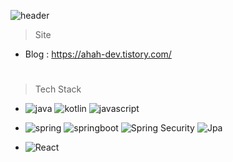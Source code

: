 ![header](https://capsule-render.vercel.app/api?color=auto&height=300&text=Hello%20World!&desc=github%20of%20ahah&type=waving)

> Site
- Blog : https://ahah-dev.tistory.com/  
#
#
#
#
> Tech Stack
- ![java](https://img.shields.io/badge/Java-303030.svg?&style=for-the-badge&logo=Java&lcolor=white) ![kotlin](https://img.shields.io/badge/Kotlin-303030.svg?&style=for-the-badge&logo=kotlin) ![javascript](https://img.shields.io/badge/javascript-303030.svg?&style=for-the-badge&logo=javascript)

- ![spring](https://img.shields.io/badge/spring-303030.svg?&style=for-the-badge&logo=Spring) ![springboot](https://img.shields.io/badge/springboot-303030.svg?&style=for-the-badge&logo=Springboot) ![Spring Security](https://img.shields.io/badge/SpringSecurity-303030.svg?&style=for-the-badge&logo=SpringSecurity) ![Jpa](https://img.shields.io/badge/Jpa-303030.svg?&style=for-the-badge) 

- ![React](https://img.shields.io/badge/React-303030.svg?&style=for-the-badge&logo=React) 
